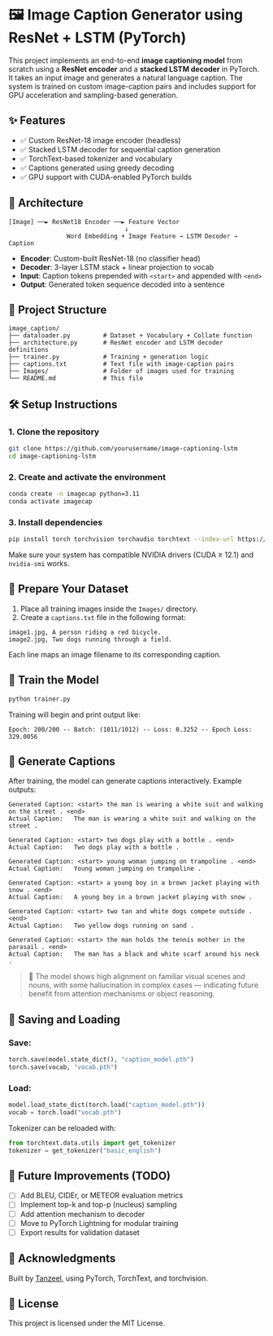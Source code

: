 # 🖼️ Image Caption Generator using ResNet + LSTM (PyTorch)

This project implements an end-to-end **image captioning model** from scratch using a **ResNet encoder** and a **stacked LSTM decoder** in PyTorch. It takes an input image and generates a natural language caption. The system is trained on custom image-caption pairs and includes support for GPU acceleration and sampling-based generation.

## ✨ Features

- ✅ Custom ResNet-18 image encoder (headless)
- ✅ Stacked LSTM decoder for sequential caption generation
- ✅ TorchText-based tokenizer and vocabulary
- ✅ Captions generated using greedy decoding
- ✅ GPU support with CUDA-enabled PyTorch builds

## 🧠 Architecture

```
[Image] ──► ResNet18 Encoder ──► Feature Vector
                                ↓
                Word Embedding + Image Feature → LSTM Decoder → Caption
```

- **Encoder**: Custom-built ResNet-18 (no classifier head)
- **Decoder**: 3-layer LSTM stack + linear projection to vocab
- **Input**: Caption tokens prepended with `<start>` and appended with `<end>`
- **Output**: Generated token sequence decoded into a sentence

## 📁 Project Structure

```
image_caption/
├── dataloader.py         # Dataset + Vocabulary + Collate function
├── architecture.py       # ResNet encoder and LSTM decoder definitions
├── trainer.py            # Training + generation logic
├── captions.txt          # Text file with image-caption pairs
├── Images/               # Folder of images used for training
└── README.md             # This file
```

## 🛠️ Setup Instructions

### 1. Clone the repository

```bash
git clone https://github.com/yourusername/image-captioning-lstm
cd image-captioning-lstm
```

### 2. Create and activate the environment

```bash
conda create -n imagecap python=3.11
conda activate imagecap
```

### 3. Install dependencies

```bash
pip install torch torchvision torchaudio torchtext --index-url https://download.pytorch.org/whl/cu121
```

Make sure your system has compatible NVIDIA drivers (CUDA ≥ 12.1) and `nvidia-smi` works.

## 📄 Prepare Your Dataset

1. Place all training images inside the `Images/` directory.
2. Create a `captions.txt` file in the following format:

```
image1.jpg, A person riding a red bicycle.
image2.jpg, Two dogs running through a field.
```

Each line maps an image filename to its corresponding caption.

## 🚀 Train the Model

```bash
python trainer.py
```

Training will begin and print output like:

```
Epoch: 200/200 -- Batch: (1011/1012) -- Loss: 0.3252 -- Epoch Loss: 329.0056
```

## 🧪 Generate Captions

After training, the model can generate captions interactively. Example outputs:

```
Generated Caption: <start> the man is wearing a white suit and walking on the street . <end>
Actual Caption:   The man is wearing a white suit and walking on the street .

Generated Caption: <start> two dogs play with a bottle . <end>
Actual Caption:   Two dogs play with a bottle .

Generated Caption: <start> young woman jumping on trampoline . <end>
Actual Caption:   Young woman jumping on trampoline .

Generated Caption: <start> a young boy in a brown jacket playing with snow . <end>
Actual Caption:   A young boy in a brown jacket playing with snow .

Generated Caption: <start> two tan and white dogs compete outside . <end>
Actual Caption:   Two yellow dogs running on sand .

Generated Caption: <start> the man holds the tennis mother in the parasail . <end>
Actual Caption:   The man has a black and white scarf around his neck .
```

> 🧠 The model shows high alignment on familiar visual scenes and nouns, with some hallucination in complex cases — indicating future benefit from attention mechanisms or object reasoning.

## 💾 Saving and Loading

### Save:
```python
torch.save(model.state_dict(), "caption_model.pth")
torch.save(vocab, "vocab.pth")
```

### Load:
```python
model.load_state_dict(torch.load("caption_model.pth"))
vocab = torch.load("vocab.pth")
```

Tokenizer can be reloaded with:
```python
from torchtext.data.utils import get_tokenizer
tokenizer = get_tokenizer("basic_english")
```

## 🧠 Future Improvements (TODO)

- [ ] Add BLEU, CIDEr, or METEOR evaluation metrics
- [ ] Implement top-k and top-p (nucleus) sampling
- [ ] Add attention mechanism to decoder
- [ ] Move to PyTorch Lightning for modular training
- [ ] Export results for validation dataset

## 🙌 Acknowledgments

Built by [Tanzeel](https://github.com/yourusername), using PyTorch, TorchText, and torchvision.

## 📄 License

This project is licensed under the MIT License.